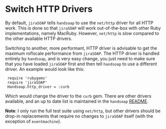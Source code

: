 # Switch HTTP Drivers

By default, `jiraSOAP` tells `handsoap` to use the `net/http` driver
for all HTTP work. This is done so that `jiraSOAP` will work
out-of-the-box with other Ruby implementations, namely
MacRuby. However, `net/http` is slow compared to the other
available HTTP drivers.

Switching to another, more performant, HTTP driver is advisable to get
the maximum roflscale performance from `jiraSOAP`. The HTTP driver is
handled entirely by `handsoap`, and is very easy change, you just need
to make sure that you have loaded `jiraSOAP` first and then tell
`handsoap` to use a different driver. An example would look like this:

     require 'rubygems'
     require 'jiraSOAP'
     Handsoap.http_driver = :curb

Which would change the driver to the `curb` gem. There are other
drivers available, and an up to date list is maintained in the
`handsoap` [README](https://github.com/unwire/handsoap).

__Note__: I only run the full test suite using `net/http`, but other
drivers should be drop-in replacements that require no changes to
`jiraSOAP` itself (with the exception of `eventmachine`).

